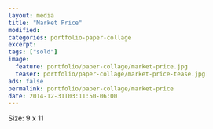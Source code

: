 ```yaml
---
layout: media
title: "Market Price"
modified:
categories: portfolio-paper-collage
excerpt:
tags: ["sold"]
image:
  feature: portfolio/paper-collage/market-price.jpg
  teaser: portfolio/paper-collage/market-price-tease.jpg
ads: false 
permalink: portfolio/paper-collage/market-price
date: 2014-12-31T03:11:50-06:00
---
```


Size: 9 x 11